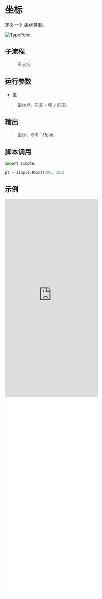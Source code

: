 # 坐标 
定义一个 *坐标* 类型。

![TypePoint](./images/05.png ':size=90%')

## 子流程
> 不支持


## 运行参数

* 值
> 坐标点，包含 `x` 和 `y` 的值。


## 输出

> 坐标，参考：[Point](./types/Point.md)。
    


## 脚本调用

```python
import simple;

pt = simple.Point(100, 100)

```

## 示例

<iframe type="text/html" height="640px" src="https://www.youtube.com/embed/QGAy3JlB9mw" frameborder="0"></iframe>

<iframe src="//player.bilibili.com/player.html?bvid=BV1nK6CYFEwL&page=1&autoplay=0" height='640px' scrolling="no" frameborder="no" framespacing="0" allowfullscreen="true"></iframe>